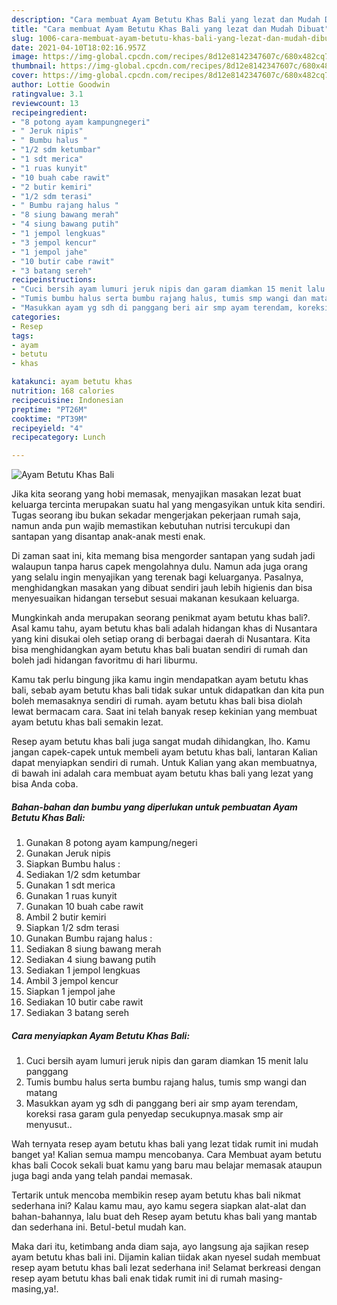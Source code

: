 ```yaml
---
description: "Cara membuat Ayam Betutu Khas Bali yang lezat dan Mudah Dibuat"
title: "Cara membuat Ayam Betutu Khas Bali yang lezat dan Mudah Dibuat"
slug: 1006-cara-membuat-ayam-betutu-khas-bali-yang-lezat-dan-mudah-dibuat
date: 2021-04-10T18:02:16.957Z
image: https://img-global.cpcdn.com/recipes/8d12e8142347607c/680x482cq70/ayam-betutu-khas-bali-foto-resep-utama.jpg
thumbnail: https://img-global.cpcdn.com/recipes/8d12e8142347607c/680x482cq70/ayam-betutu-khas-bali-foto-resep-utama.jpg
cover: https://img-global.cpcdn.com/recipes/8d12e8142347607c/680x482cq70/ayam-betutu-khas-bali-foto-resep-utama.jpg
author: Lottie Goodwin
ratingvalue: 3.1
reviewcount: 13
recipeingredient:
- "8 potong ayam kampungnegeri"
- " Jeruk nipis"
- " Bumbu halus "
- "1/2 sdm ketumbar"
- "1 sdt merica"
- "1 ruas kunyit"
- "10 buah cabe rawit"
- "2 butir kemiri"
- "1/2 sdm terasi"
- " Bumbu rajang halus "
- "8 siung bawang merah"
- "4 siung bawang putih"
- "1 jempol lengkuas"
- "3 jempol kencur"
- "1 jempol jahe"
- "10 butir cabe rawit"
- "3 batang sereh"
recipeinstructions:
- "Cuci bersih ayam lumuri jeruk nipis dan garam diamkan 15 menit lalu panggang"
- "Tumis bumbu halus serta bumbu rajang halus, tumis smp wangi dan matang"
- "Masukkan ayam yg sdh di panggang beri air smp ayam terendam, koreksi rasa garam gula penyedap secukupnya.masak smp air menyusut.."
categories:
- Resep
tags:
- ayam
- betutu
- khas

katakunci: ayam betutu khas 
nutrition: 168 calories
recipecuisine: Indonesian
preptime: "PT26M"
cooktime: "PT39M"
recipeyield: "4"
recipecategory: Lunch

---
```



![Ayam Betutu Khas Bali](https://img-global.cpcdn.com/recipes/8d12e8142347607c/680x482cq70/ayam-betutu-khas-bali-foto-resep-utama.jpg)

Jika kita seorang yang hobi memasak, menyajikan masakan lezat buat keluarga tercinta merupakan suatu hal yang mengasyikan untuk kita sendiri. Tugas seorang ibu bukan sekadar mengerjakan pekerjaan rumah saja, namun anda pun wajib memastikan kebutuhan nutrisi tercukupi dan santapan yang disantap anak-anak mesti enak.

Di zaman  saat ini, kita memang bisa mengorder santapan yang sudah jadi walaupun tanpa harus capek mengolahnya dulu. Namun ada juga orang yang selalu ingin menyajikan yang terenak bagi keluarganya. Pasalnya, menghidangkan masakan yang dibuat sendiri jauh lebih higienis dan bisa menyesuaikan hidangan tersebut sesuai makanan kesukaan keluarga. 



Mungkinkah anda merupakan seorang penikmat ayam betutu khas bali?. Asal kamu tahu, ayam betutu khas bali adalah hidangan khas di Nusantara yang kini disukai oleh setiap orang di berbagai daerah di Nusantara. Kita bisa menghidangkan ayam betutu khas bali buatan sendiri di rumah dan boleh jadi hidangan favoritmu di hari liburmu.

Kamu tak perlu bingung jika kamu ingin mendapatkan ayam betutu khas bali, sebab ayam betutu khas bali tidak sukar untuk didapatkan dan kita pun boleh memasaknya sendiri di rumah. ayam betutu khas bali bisa diolah lewat bermacam cara. Saat ini telah banyak resep kekinian yang membuat ayam betutu khas bali semakin lezat.

Resep ayam betutu khas bali juga sangat mudah dihidangkan, lho. Kamu jangan capek-capek untuk membeli ayam betutu khas bali, lantaran Kalian dapat menyiapkan sendiri di rumah. Untuk Kalian yang akan membuatnya, di bawah ini adalah cara membuat ayam betutu khas bali yang lezat yang bisa Anda coba.

<!--inarticleads1-->

##### Bahan-bahan dan bumbu yang diperlukan untuk pembuatan Ayam Betutu Khas Bali:

1. Gunakan 8 potong ayam kampung/negeri
1. Gunakan  Jeruk nipis
1. Siapkan  Bumbu halus :
1. Sediakan 1/2 sdm ketumbar
1. Gunakan 1 sdt merica
1. Gunakan 1 ruas kunyit
1. Gunakan 10 buah cabe rawit
1. Ambil 2 butir kemiri
1. Siapkan 1/2 sdm terasi
1. Gunakan  Bumbu rajang halus :
1. Sediakan 8 siung bawang merah
1. Sediakan 4 siung bawang putih
1. Sediakan 1 jempol lengkuas
1. Ambil 3 jempol kencur
1. Siapkan 1 jempol jahe
1. Sediakan 10 butir cabe rawit
1. Sediakan 3 batang sereh




<!--inarticleads2-->

##### Cara menyiapkan Ayam Betutu Khas Bali:

1. Cuci bersih ayam lumuri jeruk nipis dan garam diamkan 15 menit lalu panggang
1. Tumis bumbu halus serta bumbu rajang halus, tumis smp wangi dan matang
1. Masukkan ayam yg sdh di panggang beri air smp ayam terendam, koreksi rasa garam gula penyedap secukupnya.masak smp air menyusut..




Wah ternyata resep ayam betutu khas bali yang lezat tidak rumit ini mudah banget ya! Kalian semua mampu mencobanya. Cara Membuat ayam betutu khas bali Cocok sekali buat kamu yang baru mau belajar memasak ataupun juga bagi anda yang telah pandai memasak.

Tertarik untuk mencoba membikin resep ayam betutu khas bali nikmat sederhana ini? Kalau kamu mau, ayo kamu segera siapkan alat-alat dan bahan-bahannya, lalu buat deh Resep ayam betutu khas bali yang mantab dan sederhana ini. Betul-betul mudah kan. 

Maka dari itu, ketimbang anda diam saja, ayo langsung aja sajikan resep ayam betutu khas bali ini. Dijamin kalian tiidak akan nyesel sudah membuat resep ayam betutu khas bali lezat sederhana ini! Selamat berkreasi dengan resep ayam betutu khas bali enak tidak rumit ini di rumah masing-masing,ya!.

